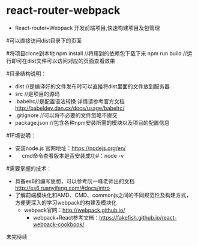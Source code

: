 # react-router-webpack
* React-router+Webpack 开发前端项目,快速构建项目及包管理

#可以直接访问dist目录下的页面

#将项目clone到本地
      npm install         //将用到的依赖包下载下来
      npm run build       //运行即可在dist文件可以访问对应的页面查看效果

#目录结构说明：
* dist //是编译好的文件发布时可以直接将dist里面的文件放到服务器
* src  //是项目的源码
* .babelrc//是配置语法转换 详情请参考官方文档 http://babeldev.dan.cx/docs/usage/babelrc/
* .gitignore //可以将不必要的文件忽略不提交
* package.json //包含各种npm安装所需的模块以及项目的配置信息

#环境说明：
* 安装node.js  官网地址：https://nodejs.org/en/
* 　 cmd命令查看版本是否安装成功#：node -v

#需要掌握的技术：
* 具备es6的编写思想，可以参考阮一峰老师出的文档 http://es6.ruanyifeng.com/#docs/intro
* 了解前端模块化和AMD、CMD、commonjs之间的不同规范性及构建方式，方便更深入的学习webpack的构建及模块化
   * webpack官网：http://webpack.github.io/
     * webpack+React参考文档：https://fakefish.github.io/react-webpack-cookbook/


未完待续
